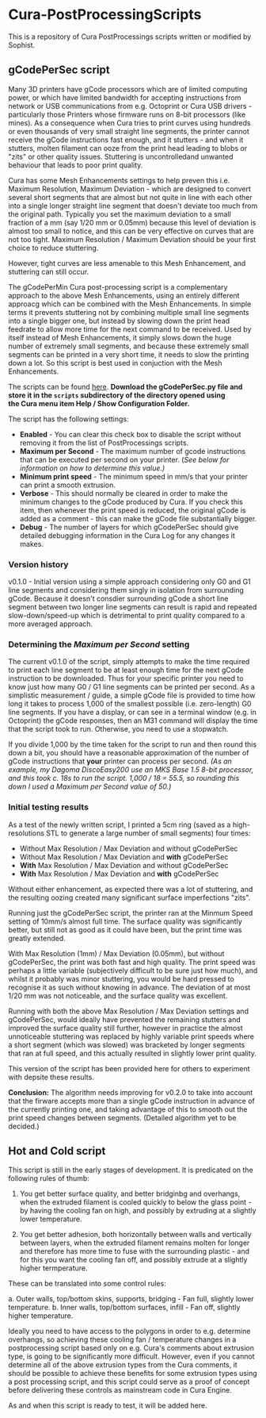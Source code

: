 # Cura-PostProcessingScripts

This is a repository of Cura PostProcessings scripts written or modified by Sophist.

## gCodePerSec script
Many 3D printers have gCode processors which are of limited computing power, or which have limited bandwidth for 
accepting instructions from network or USB communications from e.g. Octoprint or Cura USB drivers -
particularly those Printers whose firmware runs on 8-bit processors (like mines). 
As a consequence when Cura tries to print curves using hundreds or even thousands of very small straight line 
segments, the printer cannot receive the gCode instructions fast enough, and it stutters - 
and when it stutters, molten filament can ooze from the print head leading to blobs or "zits" or other quality issues. 
Stuttering is uncontrolledand unwanted behaviour that leads to poor print quality.

Cura has some Mesh Enhancements settings to help preven this i.e. Maximum Resolution, Maximum Deviation -
which are designed to convert several short segments that are almost but not quite in line with each other into
a single longer straight line segment that doesn't deviate too much from the original path.
Typically you set the maximum deviation to a small fraction of a mm (say 1/20 mm or 0.05mm) because this level of 
deviation is almost too small to notice, and this can be very effective on curves that are not too tight.
Maximum Resolution / Maximum Deviation should be your first choice to reduce stuttering.

However, tight curves are less amenable to this Mesh Enhancement, and stuttering can still occur.

The gCodePerMin Cura post-processing script is a complementary approach to the above Mesh Enhancements,
using an entirely different approacg which can be combined with the Mesh Enhancements. 
In simple terms it prevents stuttering not by combining multiple small line segments into a single bigger one,
but instead by slowing down the print head feedrate to allow more time for the next command to be received.
Used by itself instead of Mesh Enhancements, it simply slows down the huge number of extremely small segments, 
and because these extremely small segments can be printed in a very short time, it needs to slow the printing down a lot.
So this script is best used in conjuction with the Mesh Enhancements.

The scripts can be found [here](https://github.com/Sophist-UK/Cura-PostProcessingScripts/tree/master/gCodePerSec).
**Download the gCodePerSec.py file and store it in the `scripts` subdirectory of the directory opened using  
the Cura menu item Help / Show Configuration Folder.**

The script has the following settings:

* **Enabled** - You can clear this check box to disable the script without removing it from the list of PostProcessings scripts.
* **Maximum per Second** - The maximum number of gcode instructions that can be executed per second on your printer. 
(*See below for information on how to determine this value.)*
* **Minimum print speed** - The minimum speed in mm/s that your printer can print a smooth extrusion.
* **Verbose** - This should normally be cleared in order to make the minimum changes to the gCode produced by Cura.
If you check this item, then whenever the print speed is reduced, the original gCode is added as a comment -
this can make the gCode file substantially bigger.
* **Debug** - The number of layers for which gCodePerSec should give detailed debugging information in the Cura Log for any changes it makes.

### Version history
v0.1.0 - Initial version using a simple approach considering only G0 and G1 line segments and considering them singly in isolation from surrounding gCode.
Because it doesn't consdier surrounding gCode a short line segment between two longer line segments can result is rapid and repeated slow-down/speed-up 
which is detrimental to print quality compared to a more averaged approach. 

### Determining the *Maximum per Second* setting
The current v0.1.0 of the script, simply attempts to make the time required to print each line segment to be 
at least enough time for the next gCode instruction to be downloaded.
Thus for your specific printer you need to know just how many G0 / G1 line segments can be printed per second.
As a simplistic measurement / guide, a simple gCode file is provided to time how long it takes to process 1,000
of the smallest possible (i.e. zero-length) G0 line segments.
If you have a display, or can see in a terminal window (e.g. in Octoprint) the gCode responses, 
then an M31 command will display the time that the script took to run.
Otherwise, you need to use a stopwatch.

If you divide 1,000 by the time taken for the script to run and then round this down a bit, you should
have a reasonable approximation of the number of gCode instructions that **your** printer can process per second.
*(As an example, my Dagoma DiscoEasy200 use an MKS Base 1.5 8-bit processor, and this took c. 18s to run the script.
1,000 / 18 = 55.5, so rounding this down I used a Maximum per Second value of 50.)*

### Initial testing results
As a test of the newly written script, I printed a 5cm ring (saved as a high-resolutions STL to generate a large number of small segments) four times:
* Without Max Resolution / Max Deviation and without gCodePerSec
* Without Max Resolution / Max Deviation and **with** gCodePerSec
* **With** Max Resolution / Max Deviation and without gCodePerSec
* **With** Max Resolution / Max Deviation and **with** gCodePerSec

Without either enhancement, as expected there was a lot of stuttering, and the resulting oozing created many significant surface imperfections "zits".

Running just the gCodePerSec script, the printer ran at the Minmum Speed setting of 10mm/s almost full time. The surface quality was significantly better, 
but still not as good as it could have been, but the print time was greatly extended.

With Max Resolution (1mm) / Max Deviation (0.05mm), but without gCodePerSec, the print was both fast and high quality. 
The print speed was perhaps a little variable (subjectively difficult to be sure just how much), 
and whilst it probably was minor stuttering, you would be hard pressed to recognise it as such without knowing in advance.
The deviation of at most 1/20 mm was not noticeable, and the surface quality was excellent.

Running with both the above Max Resolution / Max Deviation settings and gCodePerSec, would ideally have prevented the remaining stutters and
improved the surface quality still further, however in practice the almost unnoticeable stuttering was replaced by highly variable print speeds 
where a short segment (which was slowed) was bracketed by longer segments that ran at full speed, and this actually resulted in slightly lower print quality.

This version of the script has been provided here for others to experiment with depsite these results.

**Conclusion:** The algorithm needs improving for v0.2.0 to take into account that the 
firware accepts more than a single gCode instruction in advance of the currently printing one, 
and taking advantage of this to smooth out the print speed changes between segments. 
(Detailed algorithm yet to be decided.)

## Hot and Cold script
This script is still in the early stages of development. It is predicated on the following rules of thumb:

1. You get better surface quality, and better bridginbg and overhangs, 
when the extruded filament is cooled quickly to below the glass point - 
by having the cooling fan on high, and possibly by extruding at a slightly lower temperature.

2. You get better adhesion, both horizontally between walls and vertically between layers, 
when the extruded filament remains molten for longer and therefore has more time to fuse with the surrounding plastic -
and for this you want the cooling fan off, and possibly extrude at a slightly higher termperature.

These can be translated into some control rules:

a. Outer walls, top/bottom skins, supports, bridging - Fan full, slightly lower temperature.
b. Inner walls, top/bottom surfaces, infill - Fan off, slightly higher temperature.

Ideally you need to have access to the polygons in order to e.g. determine overhangs, 
so achieving these cooling fan / temperature changes in a postprocessing script based only on 
e.g. Cura's comments about extrusion type,
is going to be significantly more difficult.
However, even if you cannot determine all of the above extrusion types from the Cura comments,
it should be possible to achieve these benefits for some extrusion types using a post processing script,
and this script could serve as a proof of concept before delivering these controls as mainstream code in Cura Engine.

As and when this script is ready to test, it will be added here.
